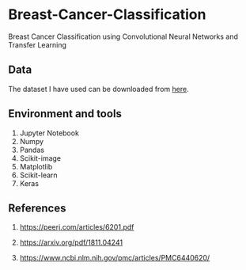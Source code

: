 # Breast-Cancer-Classification
Breast Cancer Classification using Convolutional Neural Networks and Transfer Learning
## Data

The dataset I have used can be downloaded from [here](https://web.inf.ufpr.br/vri/databases/breast-cancer-histopathological-database-breakhis/).
 ## Environment and tools

1. Jupyter Notebook
2. Numpy
3. Pandas
4. Scikit-image
5. Matplotlib
6. Scikit-learn
7. Keras

## References

1. https://peerj.com/articles/6201.pdf

2. https://arxiv.org/pdf/1811.04241

3. https://www.ncbi.nlm.nih.gov/pmc/articles/PMC6440620/
